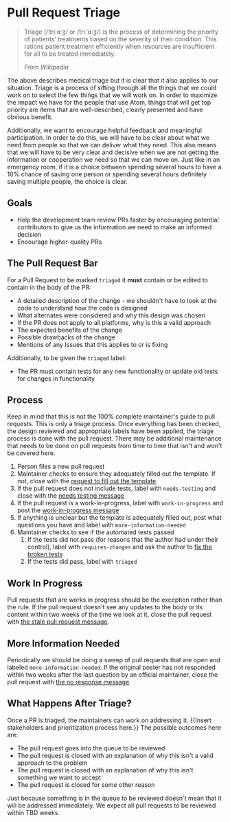 # Pull Request Triage

> Triage (/ˈtriːɑːʒ/ or /triːˈɑːʒ/) is the process of determining the priority of patients' treatments based on the severity of their condition. This rations patient treatment efficiently when resources are insufficient for all to be treated immediately.
>
> *From Wikipedia*

The above describes medical triage but it is clear that it also applies to our situation. Triage is a process of sifting through all the things that we could work on to select the few things that we will work on. In order to maximize the impact we have for the people that use Atom, things that will get top priority are items that are well-described, clearly presented and have obvious benefit.

Additionally, we want to encourage helpful feedback and meaningful participation. In order to do this, we will have to be clear about what we need from people so that we can deliver what they need. This also means that we will have to be very clear and decisive when we are not getting the information or cooperation we need so that we can move on. Just like in an emergency room, if it is a choice between spending several hours to have a 10% chance of saving one person or spending several hours definitely saving multiple people, the choice is clear.

## Goals

* Help the development team review PRs faster by encouraging potential contributors to give us the information we need to make an informed decision
* Encourage higher-quality PRs

## The Pull Request Bar

For a Pull Request to be marked `triaged` it **must** contain or be edited to contain in the body of the PR:

* A detailed description of the change - we shouldn't have to look at the code to understand how the code is designed
* What alternates were considered and why this design was chosen
* If the PR does not apply to all platforms, why is this a valid approach
* The expected benefits of the change
* Possible drawbacks of the change
* Mentions of any Issues that this applies to or is fixing

Additionally, to be given the `triaged` label:

* The PR must contain tests for any new functionality or update old tests for changes in functionality

## Process

Keep in mind that this is not the 100% complete maintainer's guide to pull requests. This is only a triage process. Once everything has been checked, the design reviewed and appropriate labels have been applied, the triage process is done with the pull request. There may be additional maintenance that needs to be done on pull requests from time to time that isn't and won't be covered here.

1. Person files a new pull request
1. Maintainer checks to ensure they adequately filled out the template. If not, close with the [request to fill out the template](responses/needs-template.md).
1. If the pull request does not include tests, label with `needs-testing` and close with the [needs testing message](responses/needs-testing.md)
1. If the pull request is a work-in-progress, label with `work-in-progress` and post the [work-in-progress message](responses/work-in-progress.md)
1. If anything is unclear but the template is adequately filled out, post what questions you have and label with `more-information-needed`
1. Maintainer checks to see if the automated tests passed
    1. If the tests did not pass (for reasons that the author had under their control), label with `requires-changes` and ask the author to [fix the broken tests](responses/fix-tests.md)
    1. If the tests did pass, label with `triaged`

## Work In Progress

Pull requests that are works in progress should be the exception rather than the rule. If the pull request doesn't see any updates to the body or its content within two weeks of the time we look at it, close the pull request with [the stale pull request message](responses/stale-pull-request.md).

## More Information Needed

Periodically we should be doing a sweep of pull requests that are open and labeled `more-information-needed`. If the original poster has not responded within two weeks after the last question by an official maintainer, close the pull request with [the no response message](responses/no-response.md).

## What Happens After Triage?

Once a PR is triaged, the maintainers can work on addressing it. {{Insert stakeholders and prioritization process here.}} The possible outcomes here are:

* The pull request goes into the queue to be reviewed
* The pull request is closed with an explanation of why this isn't a valid approach to the problem
* The pull request is closed with an explanation of why this isn't something we want to accept
* The pull request is closed for some other reason

Just because something is in the queue to be reviewed doesn't mean that it will be addressed immediately. We expect all pull requests to be reviewed within TBD weeks.
